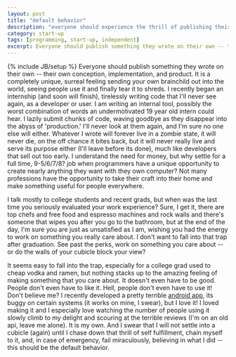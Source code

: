 ```yaml
---
layout: post
title: "default behavior"
description: "everyone should experience the thrill of publishing their own product"
category: start-up
tags: [programming, start-up, independent]
excerpt: Everyone should publish something they wrote on their own -- their own conception, implementation, and product. It is a completely unique, surreal feeling sending your own brainchild out into the world, seeing people use it and finally tear it to shreds. I recently began an internship (and soon will finish), tirelessly writing code that I'll never see again, as a developer or user. I am writing an internal tool, possibly the worst combination of words an undermotivated 19 year old intern could hear. 
---
```

{% include JB/setup %}
Everyone should publish something they wrote on their own -- their own conception, implementation, and product. It is a completely unique, surreal feeling sending your own brainchild out into the world, seeing people use it and finally tear it to shreds. I recently began an internship (and soon will finish), tirelessly writing code that I'll never see again, as a developer or user. I am writing an internal tool, possibly the worst combination of words an undermotivated 19 year old intern could hear. I lazily submit chunks of code, waving goodbye as they disappear into the abyss of 'production.' I'll never look at them again, and I'm sure no one else will either. Whatever I wrote will forever live in a zombie state, it will never die, on the off chance it bites back, but it will never really live and serve its purpose either (I'll leave before its done), much like developers that sell out too early. I understand the need for money, but why settle for a full time, 9-5/6/7/8? job when programmers have a unique opportunity to create nearly anything they want with they own computer? Not many professions have the opportunity to take their craft into their home and make something useful for people everywhere.

I talk mostly to college students and recent grads, but when was the last time you seriously evaluated your work experience? Sure, I get it, there are top chefs and free food and espresso machines and rock walls and there's someone that wipes you after you go to the bathroom, but at the end of the day, I'm sure you are just as unsatisfied as I am, wishing you had the energy to work on something you really care about. I don't want to fall into that trap after graduation. See past the perks, work on something you care about -- or do the walls of your cubicle block your view? 

It seems easy to fall into the trap, especially for a college grad used to cheap vodka and ramen, but nothing stacks up to the amazing feeling of making something that you care about. It doesn't even have to be good. People don't even have to like it. Hell, people don't even have to use it! Don't believe me? I recently developed a pretty terrible [android app](https://play.google.com/store/apps/details?id=com.owleyes.moustache&hl=en), its buggy on certain systems (it works on mine, I swear), but I love it! I loved making it and I especially love watching the number of people using it slowly climb to my delight and scouring at the terrible reviews (I'm on an old api, leave me alone). It is my own. And I swear that I will not settle into a cubicle (again) until I chase down that thrill of self fulfillment, chain myself to it, and, in case of emergency, fail miraculously, believing in what I did -- this should be the default behavior.